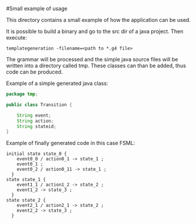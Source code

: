 #Small example of usage

This directory contains a small example of how the application can be used.

It is possible to build a binary and go to the src dir of a java project. Then execute:

    templategeneration -filename=<path to *.g4 file>

The grammar will be processed and the simple java source files will be written into a directory called tmp.
These classes can than be added, thus code can be produced.

Example of a simple generated java class:

```java
package tmp;

public class Transition {

    String event;
    String action;
    String stateid;
}
```

Example of finally generated code in this case FSML:
```
initial state state_0 { 
    event0_0 / action0_1 -> state_1 ; 
    event0_1 ; 
    event0_2 / action0_11 -> state_1 ; 
  } 
state state_1 { 
    event1_1 / action1_2 -> state_2 ; 
    event1_2 -> state_3 ; 
  } 
state state_2 { 
    event2_1 / action2_1 -> state_2 ; 
    event2_2 -> state_3 ; 
  } 
```
